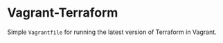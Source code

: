 Vagrant-Terraform
===

Simple `Vagrantfile` for running the latest version of Terraform in Vagrant. 

